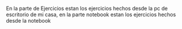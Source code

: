 En la parte de Ejercicios estan los ejercicios hechos desde la pc de escritorio de mi casa, en  la parte notebook estan los ejercicios hechos desde la notebook

